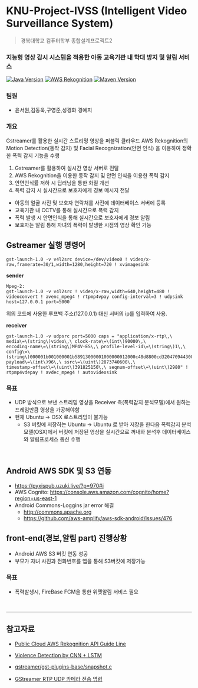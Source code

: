 # KNU-Project-IVSS (Intelligent Video Surveillance System)
> 경북대학교 컴퓨터학부 종합설계프로젝트2 
### 지능형 영상 감시 시스템을 적용한 아동 교육기관 내 학대 방지 및 알림 서비스
[![Java Version](https://img.shields.io/badge/Java-1.8-red.svg)](https://www.java.com/ko/) [![AWS Rekognition](https://img.shields.io/badge/lisence-AWSRekognition-yellow.svg)](https://aws.amazon.com/ko/rekognition/)
[![Maven Version](https://img.shields.io/badge/Maven-3.6.0-blue.svg)](https://maven.apache.org)


### 팀원
- 윤서원,김동욱,구영준,성경화 경예지


### 개요

Gstreamer를 활용한 실시간 스트리밍 영상을 퍼블릭 클라우드 AWS Rekognition의 Motion Detection(동작 감지) 및 Facial Recognization(안면 인식) 을 이용하여 정확한 폭력 감지 기능을 수행  

1. Gstreamer를 활용하여 실시간 영상 서버로 전달
2. AWS Rekognition을 이용한 동작 감지 및 안면 인식을 이용한 폭력 감지
3. 안면인식률 저하 시 딥러닝을 통한 화질 개선
4. 폭력 감지 시 실시간으로 보호자에게 경보 메시지 전달

-  아동의 얼굴 사진 및 보호자 연락처를 사전에 데이터베이스 서버에 등록
-  교육기관 내 CCTV를 통해 실시간으로 폭력 감지
-  폭력 발생 시 안면인식을 통해 실시간으로 보호자에게 경보 알림
-  보호자는 알림 통해 자녀의 폭력이 발생한 시점의 영상 확인 가능

## Gstreamer 실행 명령어

```
gst-launch-1.0 -v v4l2src device=/dev/video0 ! video/x-raw,framerate=30/1,width=1280,height=720 ! xvimagesink
```

**sender**
```
Mpeg-2:
gst-launch-1.0 -v v4l2src ! video/x-raw,width=640,height=480 ! 
videoconvert ! avenc_mpeg4 ! rtpmp4vpay config-interval=3 ! udpsink 
host=127.0.0.1 port=5000
```
위의 코드에 사용한 루프백 주소(127.0.0.1) 대신 서버의 ip를 입력하여 
사용.

**receiver**
```
gst-launch-1.0 -v udpsrc port=5000 caps = "application/x-rtp\,\ 
media\=\(string\)video\,\ clock-rate\=\(int\)90000\,\ 
encoding-name\=\(string\)MP4V-ES\,\ profile-level-id\=\(string\)1\,\ 
config\=\(string\)000001b001000001b58913000001000000012000c48d8800cd3204709443000001b24c61766335362e312e30\,\ 
payload\=\(int\)96\,\ ssrc\=\(uint\)2873740600\,\ 
timestamp-offset\=\(uint\)391825150\,\ seqnum-offset\=\(uint\)2980" ! 
rtpmp4vdepay ! avdec_mpeg4 ! autovideosink
```

### 목표  
- UDP 방식으로 보낸 스트리밍 영상을 Receiver 측(폭력감지 분석모델)에서 원하는 프레임만큼 영상을 가공해야함
- 현재 Ubuntu -> OSX 로스트리밍이 불가능
	- S3 버킷에 저장하는 Ubuntu -> Ubuntu 로 받아 저장을 한다음 폭력감지 분석모델(OSX)에서 버킷에 저장된 영상을 실시간으로 꺼내와 분석후 데이터베이스와 알림프로세스 통신 수행  

</br>

## Android AWS SDK 및 S3 연동  

- https://pyxispub.uzuki.live/?p=970#i
- AWS Cognito: https://console.aws.amazon.com/cognito/home?region=us-east-1
- Android Commons-Loggins jar error 해결
	- http://commons.apache.org
	- https://github.com/aws-amplify/aws-sdk-android/issues/476

## front-end(경보,알림 part) 진행상황  

- Android AWS S3 버킷 연동 성공
- 부모가 자녀 사진과 전화번호를 앱을 통해 S3버킷에 저장가능  

### 목표 
- 폭력발생시, FireBase FCM을 통한 위젯알림 서비스 필요  

</br>
<hr>

## 참고자료


- [Public Cloud AWS Rekognition API Guide Line](https://docs.aws.amazon.com/ko_kr/rekognition/latest/dg/what-is.html)

- [Violence Detection by CNN + LSTM](https://github.com/JoshuaPiinRueyPan/ViolenceDetection)

- [gstreamer/gst-plugins-base/snapshot.c](https://cgit.freedesktop.org/gstreamer/gst-plugins-base/tree/tests/examples/snapshot/snapshot.c)

- [GStreamer RTP UDP 카메라 전송 
명령](http://blog.naver.com/PostView.nhn?blogId=chandong83&logNo=221263551742)
